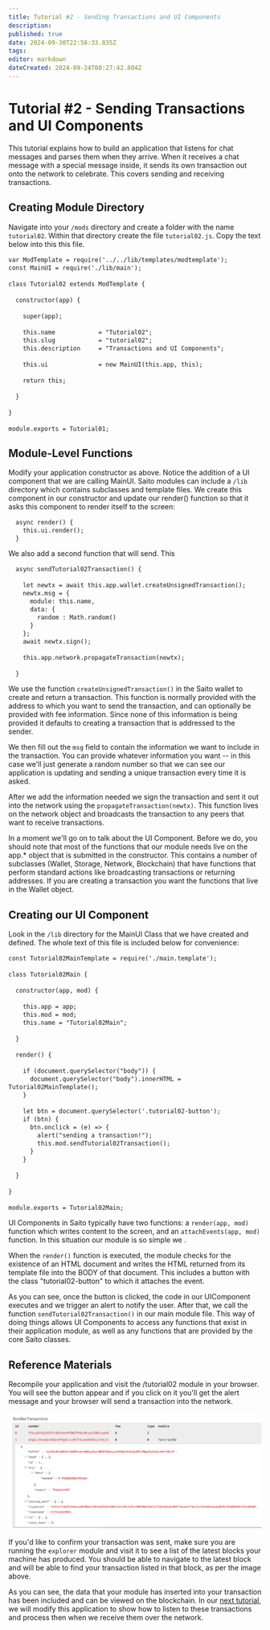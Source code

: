 ```yaml
---
title: Tutorial #2 - Sending Transactions and UI Components
description: 
published: true
date: 2024-09-30T22:58:33.835Z
tags: 
editor: markdown
dateCreated: 2024-09-24T08:27:42.804Z
---
```


# Tutorial #2 - Sending Transactions and UI Components

This tutorial explains how to build an application that listens for chat messages and parses them when they arrive. When it receives a chat message with a special message inside, it sends its own transaction out onto the network to celebrate. This covers sending and receiving transactions.

## Creating Module Directory

Navigate into your ```/mods``` directory and create a folder with the name ```tutorial02```. Within that directory create the file ```tutorial02.js```. Copy the text below into this this file.

```
var ModTemplate = require('../../lib/templates/modtemplate');
const MainUI = require('./lib/main');

class Tutorial02 extends ModTemplate {

  constructor(app) {

    super(app);

    this.name            = "Tutorial02";
    this.slug            = "tutorial02";
    this.description     = "Transactions and UI Components";

    this.ui              = new MainUI(this.app, this);

    return this;

  }

}

module.exports = Tutorial01;
```

## Module-Level Functions

Modify your application constructor as above. Notice the addition of a UI component that we are calling MainUI. Saito modules can include a ```/lib``` directory which contains subclasses and template files. We create this component in our constructor and update our render() function so that it asks this component to render itself to the screen:

```
  async render() {
    this.ui.render();
  }
  ```

We also add a second function that will send. This 

```
  async sendTutorial02Transaction() {

    let newtx = await this.app.wallet.createUnsignedTransaction();
    newtx.msg = {
      module: this.name,
      data: {
        random : Math.random()
      }
    };
    await newtx.sign();

    this.app.network.propagateTransaction(newtx);

  }
```

We use the function ```createUnsignedTransaction()``` in the Saito wallet to create and return a transaction. This function is normally provided with the address to which you want to send the transaction, and can optionally be provided with fee information. Since none of this information is being provided it defaults to creating a transaction that is addressed to the sender. 

We then fill out the ```msg``` field to contain the information we want to include in the transaction. You can provide whatever information you want -- in this case we'll just generate a random number so that we can see our application is updating and sending a unique transaction every time it is asked.

After we add the information needed we sign the transaction and sent it out into the network using the ```propagateTransaction(newtx)```. This function lives on the network object and broadcasts the transaction to any peers that want to receive transactions.

In a moment we'll go on to talk about the UI Component. Before we do, you should note that most of the functions that our module needs live on the app.* object that is submitted in the constructor. This contains a number of subclasses (Wallet, Storage, Network, Blockchain) that have functions that perform standard actions like broadcasting transactions or returning addresses. If you are creating a transaction you want the functions that live in the Wallet object.

## Creating our UI Component

Look in the ```/lib``` directory for the MainUI Class that we have created and defined. The whole text of this file is included below for convenience:

```
const Tutorial02MainTemplate = require('./main.template');

class Tutorial02Main {

  constructor(app, mod) {

    this.app = app;
    this.mod = mod;
    this.name = "Tutorial02Main";

  }

  render() {

    if (document.querySelector("body")) {
      document.querySelector("body").innerHTML = Tutorial02MainTemplate();
    }

    let btn = document.querySelector('.tutorial02-button');
    if (btn) {
      btn.onclick = (e) => {
        alert("sending a transaction!");
        this.mod.sendTutorial02Transaction();
      }
    }

  }

}

module.exports = Tutorial02Main;
```

UI Components in Saito typically have two functions: a ```render(app, mod)``` function which writes content to the screen, and an ```attachEvents(app, mod)``` function. In this situation our module is so simple we .

When the ```render()``` function is executed, the module checks for the existence of an HTML document and writes the HTML returned from its template file into the BODY of that document. This includes a button with the class "tutorial02-button" to which it attaches the event.

As you can see, once the button is clicked, the code in our UIComponent executes and we trigger an alert to notify the user. After that, we call the function ```sendTutorial02Transaction()``` in our main module file. This way of doing things allows UI Components to access any functions that exist in their application module, as well as any functions that are provided by the core Saito classes.

## Reference Materials

Recompile your application and visit the /tutorial02 module in your browser. You will see the button appear and if you click on it you'll get the alert message and your browser will send a transaction into the network.

<img src="/tutorials/explorer.png" style="width:600px" />

If you'd like to confirm your transaction was sent, make sure you are running the ```explorer``` module and visit it to see a list of the latest blocks your machine has produced. You should be able to navigate to the latest block and will be able to find your transaction listed in that block, as per the image above.

As you can see, the data that your module has inserted into your transaction has been included and can be viewed on the blockchain. In our [next tutorial](/tech/tutorial/03), we will modify this application to show how to listen to these transactions and process then when we receive them over the network.

